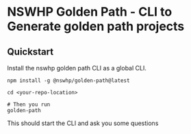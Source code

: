 # NSWHP Golden Path - CLI to Generate golden path projects

## Quickstart

Install the nswhp golden path CLI as a global CLI.

```shell
npm install -g @nswhp/golden-path@latest

cd <your-repo-location>

# Then you run
golden-path
```

This should start the CLI and ask you some questions

